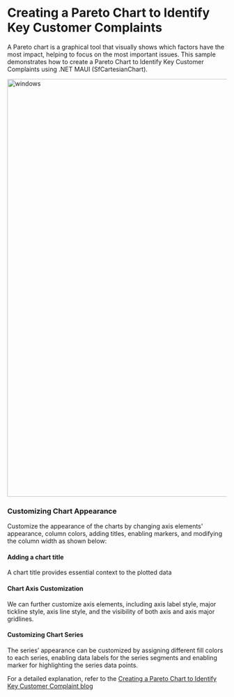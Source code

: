 # Creating a Pareto Chart to Identify Key Customer Complaints
A Pareto chart is a graphical tool that visually shows which factors have the most impact, helping to focus on the most important issues. This sample demonstrates how to create a Pareto Chart to Identify Key Customer Complaints using .NET MAUI (SfCartesianChart).

<img width="959" alt="windows" src="https://github.com/SyncfusionExamples/Creating-a-Pareto-Chart-to-Identify-Key-Customer-Complaints/assets/105496706/b1e56cd9-8241-4ede-b3d6-aa75d7bd8fdc">

### Customizing Chart Appearance
Customize the appearance of the charts by changing axis elements' appearance, column colors, adding titles, enabling markers, and modifying the column width as shown below:

#### Adding a chart title
A chart title provides essential context to the plotted data

#### Chart Axis Customization
We can further customize axis elements, including axis label style, major tickline style, axis line style, and the visibility of both axis and axis major gridlines.

#### Customizing Chart Series
The series’ appearance can be customized by assigning different fill colors to each series, enabling data labels for the series segments and enabling marker for highlighting the series data points.

For a detailed explanation, refer to the [Creating a Pareto Chart to Identify Key Customer Complaint blog]()
